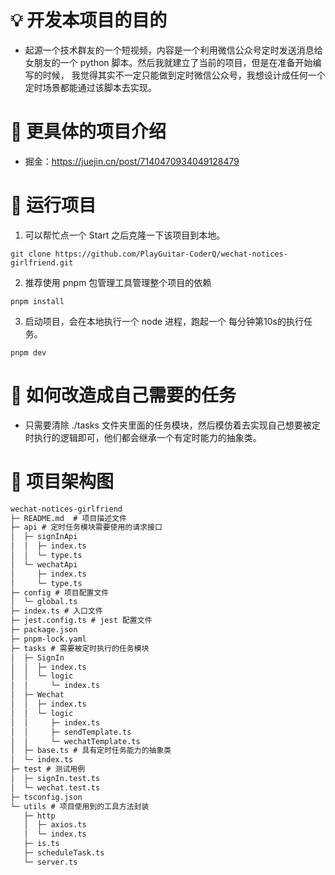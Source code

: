 # 💡 开发本项目的目的

- 起源一个技术群友的一个短视频，内容是一个利用微信公众号定时发送消息给女朋友的一个 python 脚本。然后我就建立了当前的项目，但是在准备开始编写的时候， 我觉得其实不一定只能做到定时微信公众号，我想设计成任何一个定时场景都能通过该脚本去实现。

# 🔮 更具体的项目介绍

- 掘金：https://juejin.cn/post/7140470934049128479

# 📡 运行项目

1. 可以帮忙点一个 Start 之后克隆一下该项目到本地。
```shell
git clone https://github.com/PlayGuitar-CoderQ/wechat-notices-girlfriend.git
```
2. 推荐使用 pnpm 包管理工具管理整个项目的依赖
```shell
pnpm install
```
3. 启动项目，会在本地执行一个 node 进程，跑起一个 每分钟第10s的执行任务。
```shell
pnpm dev
```

# 🔧 如何改造成自己需要的任务

- 只需要清除 ./tasks 文件夹里面的任务模块，然后模仿着去实现自己想要被定时执行的逻辑即可，他们都会继承一个有定时能力的抽象类。

# 🧱 项目架构图

```md
wechat-notices-girlfriend
├─ README.md  # 项目描述文件
├─ api # 定时任务模块需要使用的请求接口
│  ├─ signInApi
│  │  ├─ index.ts
│  │  └─ type.ts
│  └─ wechatApi
│     ├─ index.ts
│     └─ type.ts
├─ config # 项目配置文件
│  └─ global.ts
├─ index.ts # 入口文件
├─ jest.config.ts # jest 配置文件
├─ package.json
├─ pnpm-lock.yaml
├─ tasks # 需要被定时执行的任务模块
│  ├─ SignIn
│  │  ├─ index.ts
│  │  └─ logic
│  │     └─ index.ts
│  ├─ Wechat
│  │  ├─ index.ts
│  │  └─ logic
│  │     ├─ index.ts
│  │     ├─ sendTemplate.ts
│  │     └─ wechatTemplate.ts
│  ├─ base.ts # 具有定时任务能力的抽象类
│  └─ index.ts
├─ test # 测试用例
│  ├─ signIn.test.ts
│  └─ wechat.test.ts
├─ tsconfig.json
└─ utils # 项目使用到的工具方法封装
   ├─ http
   │  ├─ axios.ts
   │  └─ index.ts
   ├─ is.ts
   ├─ scheduleTask.ts
   └─ server.ts

```